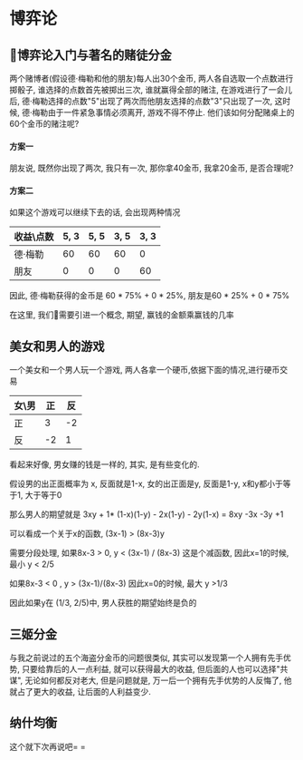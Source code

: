 <!--
Created: Mon Aug 26 2019 15:21:35 GMT+0800 (China Standard Time)
Modified: Mon Aug 26 2019 15:21:35 GMT+0800 (China Standard Time)
-->
# 博弈论

## 博弈论入门与著名的赌徒分金

两个赌博者(假设德·梅勒和他的朋友)每人出30个金币, 两人各自选取一个点数进行掷骰子, 谁选择的点数首先被掷出三次, 谁就赢得全部的赌注, 在游戏进行了一会儿后, 德·梅勒选择的点数"5"出现了两次而他朋友选择的点数"3"只出现了一次, 这时候, 德·梅勒由于一件紧急事情必须离开, 游戏不得不停止. 他们该如何分配赌桌上的60个金币的赌注呢? 

#### 方案一

朋友说, 既然你出现了两次, 我只有一次, 那你拿40金币, 我拿20金币, 是否合理呢? 

#### 方案二

如果这个游戏可以继续下去的话, 会出现两种情况

| 收益\点数 | 5, 3 | 5, 5 | 3, 5 | 3, 3 |
|-------|-----|-----|-----|-----|
| 德·梅勒  | 60  | 60  | 60  | 0   |
| 朋友    | 0   | 0   | 0   | 60  |

因此, 德·梅勒获得的金币是 60 * 75% + 0 * 25%, 朋友是60 * 25% + 0 * 75%

在这里, 我们需要引进一个概念, 期望, 赢钱的金额乘赢钱的几率

## 美女和男人的游戏

一个美女和一个男人玩一个游戏, 两人各拿一个硬币,依据下面的情况,进行硬币交易

| 女\男 | 正   | 反   |
|-----|-----|-----|
| 正   | 3   | -2  |
| 反   | -2  | 1   |

看起来好像, 男女赚的钱是一样的, 其实, 是有些变化的. 

假设男的出正面概率为 x, 反面就是1-x, 女的出正面是y, 反面是1-y, x和y都小于等于1, 大于等于0

那么男人的期望就是 3xy + 1* (1-x)(1-y) - 2x(1-y) - 2y(1-x) = 8xy -3x -3y +1  

可以看成一个关于x的函数, (3x-1) > (8x-3)y

需要分段处理, 如果8x-3 > 0, y < (3x-1) / (8x-3) 这是个减函数, 因此x=1的时候, 最小 y < 2/5

如果8x-3 < 0 , y > (3x-1)/(8x-3) 因此x=0的时候, 最大 y >1/3

因此如果y在 (1/3, 2/5)中, 男人获胜的期望始终是负的

## 三姬分金

与我之前说过的五个海盗分金币的问题很类似, 其实可以发现第一个人拥有先手优势, 只要给靠后的人一点利益, 就可以获得最大的收益, 但后面的人也可以选择"共谋", 无论如何都反对老大, 但是问题就是, 万一后一个拥有先手优势的人反悔了, 他就占了更大的收益, 让后面的人利益变少. 

## 纳什均衡

这个就下次再说吧=  =

